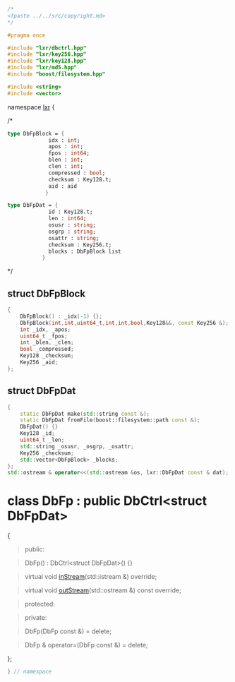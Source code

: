 ```cpp

/*
<fpaste ../../src/copyright.md>
*/

#pragma once

#include "lxr/dbctrl.hpp"
#include "lxr/key256.hpp"
#include "lxr/key128.hpp"
#include "lxr/md5.hpp"
#include "boost/filesystem.hpp"

#include <string>
#include <vector>
````

namespace [lxr](namespace.list) {

/*

```fsharp
type DbFpBlock = {
             idx : int;
             apos : int;
             fpos : int64;
             blen : int;
             clen : int;
             compressed : bool;
             checksum : Key128.t;
             aid : aid
            }

type DbFpDat = {
             id : Key128.t;
             len : int64;
             osusr : string;
             osgrp : string;
             osattr : string;
             checksum : Key256.t;
             blocks : DbFpBlock list
           }

```
*/

## struct DbFpBlock
```c++
{
    DbFpBlock() : _idx(-1) {};
    DbFpBlock(int,int,uint64_t,int,int,bool,Key128&&, const Key256 &);
    int _idx, _apos;
    uint64_t _fpos;
    int _blen, _clen;
    bool _compressed;
    Key128 _checksum;
    Key256 _aid;
};
```

## struct DbFpDat
```c++
{
    static DbFpDat make(std::string const &);
    static DbFpDat fromFile(boost::filesystem::path const &);
    DbFpDat() {}
    Key128 _id;
    uint64_t _len;
    std::string _osusr, _osgrp, _osattr;
    Key256 _checksum;
    std::vector<DbFpBlock> _blocks;
};
std::ostream & operator<<(std::ostream &os, lxr::DbFpDat const & dat);
```

# class DbFp : public DbCtrl&lt;struct DbFpDat&gt;

{

>public:

>DbFp() : DbCtrl&lt;struct DbFpDat&gt;() {}

>virtual void [inStream](dbfp_functions.cpp.md)(std::istream &) override;

>virtual void [outStream](dbfp_functions.cpp.md)(std::ostream &) const override;

>protected:

>private:

>DbFp(DbFp const &) = delete;

>DbFp & operator=(DbFp const &) = delete;

};

```cpp
} // namespace
```
